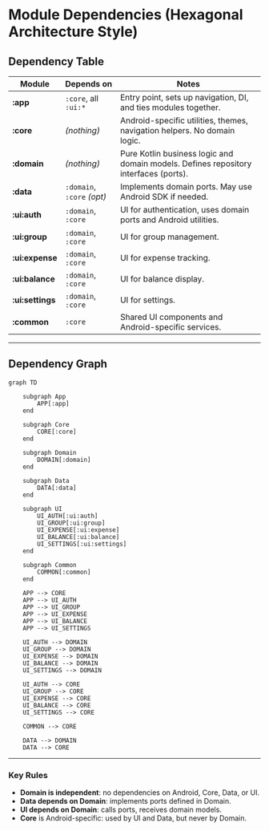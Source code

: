 # Module Dependencies (Hexagonal Architecture Style)

## Dependency Table

| Module           | Depends on                 | Notes                                                                                |
|------------------|----------------------------|--------------------------------------------------------------------------------------|
| **:app**         | `:core`, all `:ui:*`       | Entry point, sets up navigation, DI, and ties modules together.                      |
| **:core**        | *(nothing)*                | Android-specific utilities, themes, navigation helpers. No domain logic.             |
| **:domain**      | *(nothing)*                | Pure Kotlin business logic and domain models. Defines repository interfaces (ports). |
| **:data**        | `:domain`, `:core` *(opt)* | Implements domain ports. May use Android SDK if needed.                              |
| **:ui:auth**     | `:domain`, `:core`         | UI for authentication, uses domain ports and Android utilities.                      |
| **:ui:group**    | `:domain`, `:core`         | UI for group management.                                                             |
| **:ui:expense**  | `:domain`, `:core`         | UI for expense tracking.                                                             |
| **:ui:balance**  | `:domain`, `:core`         | UI for balance display.                                                              |
| **:ui:settings** | `:domain`, `:core`         | UI for settings.                                                                     |
| **:common**      | `:core`                    | Shared UI components and Android-specific services.                                  |

---

## Dependency Graph

```mermaid
graph TD

    subgraph App
        APP[:app]
    end

    subgraph Core
        CORE[:core]
    end

    subgraph Domain
        DOMAIN[:domain]
    end

    subgraph Data
        DATA[:data]
    end

    subgraph UI
        UI_AUTH[:ui:auth]
        UI_GROUP[:ui:group]
        UI_EXPENSE[:ui:expense]
        UI_BALANCE[:ui:balance]
        UI_SETTINGS[:ui:settings]
    end

    subgraph Common
        COMMON[:common]
    end

    APP --> CORE
    APP --> UI_AUTH
    APP --> UI_GROUP
    APP --> UI_EXPENSE
    APP --> UI_BALANCE
    APP --> UI_SETTINGS

    UI_AUTH --> DOMAIN
    UI_GROUP --> DOMAIN
    UI_EXPENSE --> DOMAIN
    UI_BALANCE --> DOMAIN
    UI_SETTINGS --> DOMAIN

    UI_AUTH --> CORE
    UI_GROUP --> CORE
    UI_EXPENSE --> CORE
    UI_BALANCE --> CORE
    UI_SETTINGS --> CORE

    COMMON --> CORE

    DATA --> DOMAIN
    DATA --> CORE

```

---

### Key Rules
- **Domain is independent**: no dependencies on Android, Core, Data, or UI.
- **Data depends on Domain**: implements ports defined in Domain.
- **UI depends on Domain**: calls ports, receives domain models.
- **Core** is Android-specific: used by UI and Data, but never by Domain.
